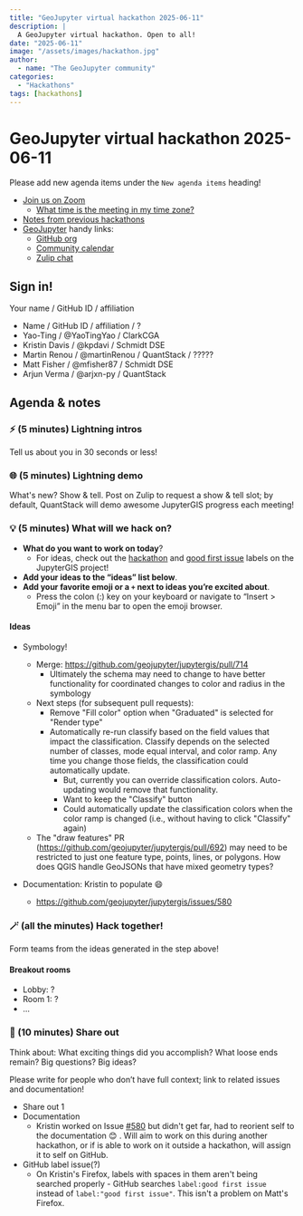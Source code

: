 ```yaml
---
title: "GeoJupyter virtual hackathon 2025-06-11"
description: |
  A GeoJupyter virtual hackathon. Open to all!
date: "2025-06-11"
image: "/assets/images/hackathon.jpg"
author:
  - name: "The GeoJupyter community"
categories:
  - "Hackathons"
tags: [hackathons]
---
```


# GeoJupyter virtual hackathon 2025-06-11

Please add new agenda items under the `New agenda items` heading!

- [Join us on Zoom](https://berkeley.zoom.us/j/92451699568)
  - [What time is the meeting in my time zone?](https://dateful.com/convert/utc?t=3pm)
- [Notes from previous hackathons](https://geojupyter.org/blog/#category=Hackathons)
- [GeoJupyter](https://geojupyter.org) handy links:
  - [GitHub org](https://github.com/geojupyter)
  - [Community calendar](https://geojupyter.org/calendar.html)
  - [Zulip chat](https://jupyter.zulipchat.com/#narrow/channel/471314-geojupyter)


## Sign in!

Your name / GitHub ID / affiliation

* Name / GitHub ID / affiliation / ?
* Yao-Ting / @YaoTingYao / ClarkCGA
* Kristin Davis / @kpdavi / Schmidt DSE
* Martin Renou / @martinRenou / QuantStack / ?????
* Matt Fisher / @mfisher87 / Schmidt DSE
* Arjun Verma / @arjxn-py / QuantStack


## Agenda & notes

### ⚡ (5 minutes) Lightning intros

Tell us about you in 30 seconds or less!


### 🌐 (5 minutes) Lightning demo

What's new? Show & tell.
Post on Zulip to request a show & tell slot;
by default, QuantStack will demo awesome JupyterGIS progress each meeting!


### 💡 (5 minutes) What will we hack on?

* **What do you want to work on today**?
  * For ideas, check out the [hackathon](https://github.com/geojupyter/jupytergis/labels/hackathon)
    and [good first issue](https://github.com/geojupyter/jupytergis/labels/good%20first%20issue)
    labels on the JupyterGIS project!
* **Add your ideas to the “ideas” list below**.
* **Add your favorite emoji or a `+` next to ideas you’re excited about**.
  * Press the colon (:) key on your keyboard or navigate to “Insert > Emoji” in the menu bar to open the emoji browser.


#### Ideas

* Symbology!
    * Merge: https://github.com/geojupyter/jupytergis/pull/714
        * Ultimately the schema may need to change to have better functionality for coordinated changes to color and radius in the symbology
    * Next steps (for subsequent pull requests):
        * Remove "Fill color" option when "Graduated" is selected for "Render type"
        * Automatically re-run classify based on the field values that impact the classification. Classify depends on the selected number of classes, mode equal interval, and color ramp. Any time you change those fields, the classification could automatically update.
            * But, currently you can override classification colors. Auto-updating would remove that functionality.
            * Want to keep the "Classify" button
            * Could automatically update the classification colors when the color ramp is changed (i.e., without having to click "Classify" again)
    * The "draw features" PR (https://github.com/geojupyter/jupytergis/pull/692) may need to be restricted to just one feature type, points, lines, or polygons. How does QGIS handle GeoJSONs that have mixed geometry types?

* Documentation: Kristin to populate :smile:
    * https://github.com/geojupyter/jupytergis/issues/580


### 🪄 (all the minutes) Hack together!

Form teams from the ideas generated in the step above!


#### Breakout rooms

* Lobby: ?
* Room 1: ?
* ...


### 💬 (10 minutes) Share out

Think about:
What exciting things did you accomplish?
What loose ends remain?
Big questions? Big ideas?

Please write for people who don’t have full context; link to related issues and documentation!

* Share out 1
* Documentation
    * Kristin worked on Issue [#580](https://github.com/geojupyter/jupytergis/issues/580) but didn't get far, had to reorient self to the documentation :blush: . Will aim to work on this during another hackathon, or if is able to work on it outside a hackathon, will assign it to self on GitHub.
* GitHub label issue(?)
    * On Kristin's Firefox, labels with spaces in them aren't being searched properly - GitHub searches `label:good first issue` instead of `label:"good first issue"`. This isn't a problem on Matt's Firefox.
